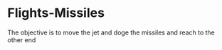# Flights-Missiles
The objective is to move the jet and doge the missiles and reach to the other end

